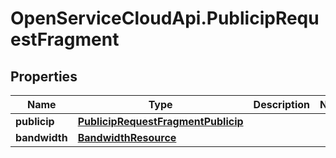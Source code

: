 # OpenServiceCloudApi.PublicipRequestFragment

## Properties

Name | Type | Description | Notes
------------ | ------------- | ------------- | -------------
**publicip** | [**PublicipRequestFragmentPublicip**](PublicipRequestFragmentPublicip.md) |  | 
**bandwidth** | [**BandwidthResource**](BandwidthResource.md) |  | 


